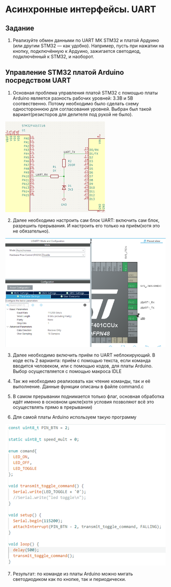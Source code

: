 # Асинхронные интерфейсы. UART

## Задание
1) Реализуйте обмен данными по UART МК STM32 и платой Ардуино (или другим STM32 — как удобно). Например, пусть при нажатии на кнопку, подключённую к Ардуино, зажигается светодиод, подключённый к STM32, и наоборот.

## Управление STM32 платой Arduino посредством UART
1) Основная проблема управления платой STM32 с помощью платы Arduino является разность рабочих уровней: 3.3В и 5В соотвественно. Потому необходимо было сделать схему одностороннюю для согласования уровней. Выбран был такой вариант(резисторов для делителя под рукой не было).

![Схема согласования уровней](./Images/Scheme.png)

2) Далее необходимо настроить сам блок UART: включить сам блок, разрешить прерывания. И настроить его только на приём(хотя это не обязательно).

![Конфигурация UART](./Images/UART%20Setup.png)

3) Далее необходимо включить приём по UART неблокирующий. В коде есть 2 варианта: приём с помощью текста, если команда вводится человеком, или с помощью кодов, для платы Arduino. Выбор осуществляется с помощью макроса IDLE

4) Так же необходимо реализовать как чтение команды, так и её выполнение. Данные функции описаны в файле command.c

5) В самом прерывании поднимается только флаг, основная обработка идёт именно в основном цикле(хотя условия позволяют всё это осуществлять прямо в прерывании)

6) Для самой платы Arduino используем такую программу

![Программа для Arduino](./Images/Arduino%20program.png)

7) Результат: по команде из платы Arduino можно мигать светодиодиком как по кнопке, так и периодически.